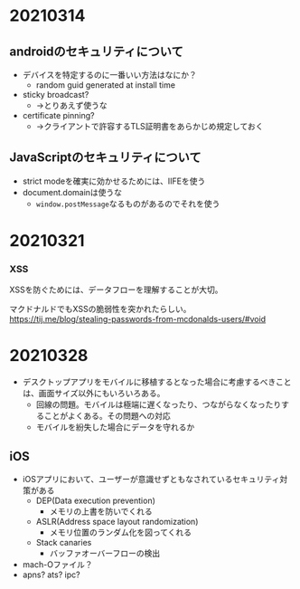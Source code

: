 # 20210314

## androidのセキュリティについて

* デバイスを特定するのに一番いい方法はなにか？
  * random guid generated at install time 
* sticky broadcast?
  * →とりあえず使うな
* certificate pinning?
  * →クライアントで許容するTLS証明書をあらかじめ規定しておく

## JavaScriptのセキュリティについて

* strict modeを確実に効かせるためには、IIFEを使う
* document.domainは使うな
  * `window.postMessage`なるものがあるのでそれを使う

# 20210321 

### XSS

XSSを防ぐためには、データフローを理解することが大切。

マクドナルドでもXSSの脆弱性を突かれたらしい。  
https://tij.me/blog/stealing-passwords-from-mcdonalds-users/#void


# 20210328

* デスクトップアプリをモバイルに移植するとなった場合に考慮するべきことは、画面サイズ以外にもいろいろある。
  * 回線の問題。モバイルは極端に遅くなったり、つながらなくなったりすることがよくある。その問題への対応
  * モバイルを紛失した場合にデータを守れるか

## iOS

* iOSアプリにおいて、ユーザーが意識せずともなされているセキュリティ対策がある
  * DEP(Data execution prevention)
    * メモリの上書を防いでくれる
  * ASLR(Address space layout randomization)
    * メモリ位置のランダム化を図ってくれる
  * Stack canaries
    * バッファオーバーフローの検出
* mach-Oファイル？
* apns? ats? ipc?

